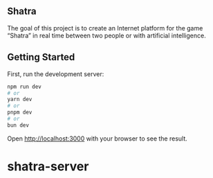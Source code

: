## Shatra

The goal of this project is to create an Internet platform for the game “Shatra” in real time between two people or with artificial intelligence.


## Getting Started

First, run the development server:

```bash
npm run dev
# or
yarn dev
# or
pnpm dev
# or
bun dev
```

Open [http://localhost:3000](http://localhost:3000) with your browser to see the result.
# shatra-server
